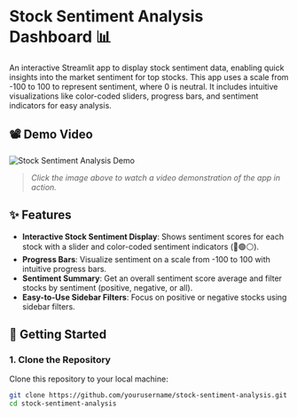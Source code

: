 # Stock Sentiment Analysis Dashboard 📊

An interactive Streamlit app to display stock sentiment data, enabling quick insights into the market sentiment for top stocks. This app uses a scale from -100 to 100 to represent sentiment, where 0 is neutral. It includes intuitive visualizations like color-coded sliders, progress bars, and sentiment indicators for easy analysis.

## 📽 Demo Video
![Stock Sentiment Analysis Demo](media/demo.gif)
> _Click the image above to watch a video demonstration of the app in action._

## ✨ Features
- **Interactive Stock Sentiment Display**: Shows sentiment scores for each stock with a slider and color-coded sentiment indicators (🔴🟢⚪️).
- **Progress Bars**: Visualize sentiment on a scale from -100 to 100 with intuitive progress bars.
- **Sentiment Summary**: Get an overall sentiment score average and filter stocks by sentiment (positive, negative, or all).
- **Easy-to-Use Sidebar Filters**: Focus on positive or negative stocks using sidebar filters.

## 🚀 Getting Started

### 1. Clone the Repository
Clone this repository to your local machine:
```bash
git clone https://github.com/yourusername/stock-sentiment-analysis.git
cd stock-sentiment-analysis
